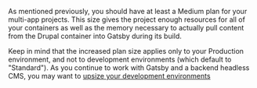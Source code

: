 As mentioned previously, you should have at least a Medium plan for your multi-app projects.
This size gives the project enough resources for all of your containers
as well as the memory necessary to actually pull content from the Drupal container into Gatsby during its build.

Keep in mind that the increased plan size applies only to your Production environment,
and not to development environments (which default to "Standard").
As you continue to work with Gatsby and a backend headless CMS,
you may want to [upsize your development environments](/overview/pricing.html#development)
